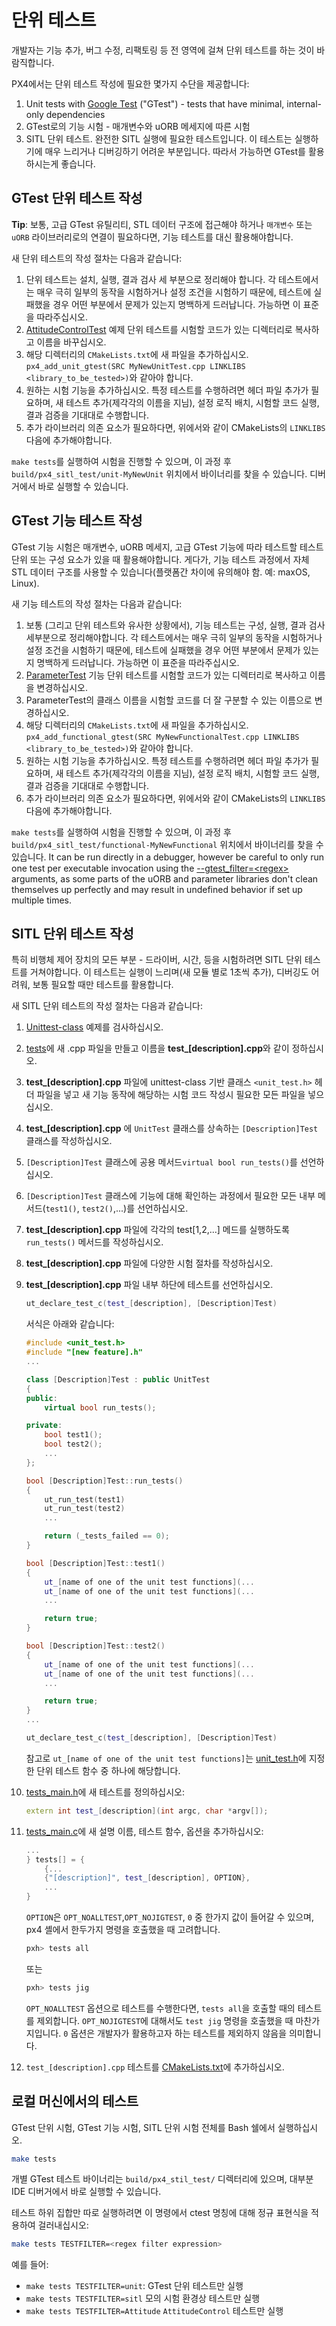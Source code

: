 # 단위 테스트

개발자는 기능 추가, 버그 수정, 리팩토링 등 전 영역에 걸쳐 단위 테스트를 하는 것이 바람직합니다.

PX4에서는 단위 테스트 작성에 필요한 몇가지 수단을 제공합니다:

1. Unit tests with [Google Test](https://github.com/google/googletest/blob/main/docs/primer.md) ("GTest") - tests that have minimal, internal-only dependencies
1. GTest로의 기능 시험 - 매개변수와 uORB 메세지에 따른 시험
1. SITL 단위 테스트. 완전한 SITL 실행에 필요한 테스트입니다. 이 테스트는 실행하기에 매우 느리거나 디버깅하기 어려운 부분입니다. 따라서 가능하면 GTest를 활용하시는게 좋습니다.

## GTest 단위 테스트 작성

**Tip**: 보통, 고급 GTest 유틸리티, STL 데이터 구조에 접근해야 하거나 `매개변수` 또는 `uORB` 라이브러리로의 연결이 필요하다면, 기능 테스트를 대신 활용해야합니다.

새 단위 테스트의 작성 절차는 다음과 같습니다:

1. 단위 테스트는 설치, 실행, 결과 검사 세 부분으로 정리해야 합니다. 각 테스트에서는 매우 극히 일부의 동작을 시험하거나 설정 조건을 시험하기 때문에, 테스트에 실패했을 경우 어떤 부분에서 문제가 있는지 명백하게 드러납니다. 가능하면 이 표준을 따라주십시오.
1. [AttitudeControlTest](https://github.com/PX4/PX4-Autopilot/blob/master/src/modules/mc_att_control/AttitudeControl/AttitudeControlTest.cpp) 예제 단위 테스트를 시험할 코드가 있는 디렉터리로 복사하고 이름을 바꾸십시오.
1. 해당 디렉터리의 `CMakeLists.txt`에 새 파일을 추가하십시오. `px4_add_unit_gtest(SRC MyNewUnitTest.cpp LINKLIBS <library_to_be_tested>)`와 같아야 합니다.
1. 원하는 시험 기능을 추가하십시오. 특정 테스트를 수행하려면 헤더 파일 추가가 필요하며, 새 테스트 추가(제각각의 이름을 지님), 설정 로직 배치, 시험할 코드 실행, 결과 검증을 기대대로 수행합니다.
1. 추가 라이브러리 의존 요소가 필요하다면, 위에서와 같이 CMakeLists의 `LINKLIBS` 다음에 추가해야합니다.

`make tests`를 실행하여 시험을 진행할 수 있으며, 이 과정 후 `build/px4_sitl_test/unit-MyNewUnit` 위치에서 바이너리를 찾을 수 있습니다. 디버거에서 바로 실행할 수 있습니다.

## GTest 기능 테스트 작성

GTest 기능 시험은 매개변수, uORB 메세지, 고급 GTest 기능에 따라 테스트할 테스트 단위 또는 구성 요소가 있을 때 활용해야합니다. 게다가, 기능 테스트 과정에서 자체 STL 데이터 구조를 사용할 수 있습니다(플랫폼간 차이에 유의해야 함. 예: maxOS, Linux).

새 기능 테스트의 작성 절차는 다음과 같습니다:

1. 보통 (그리고 단위 테스트와 유사한  상황에서), 기능 테스트는 구성, 실행, 결과 검사 세부분으로 정리해야합니다. 각 테스트에서는 매우 극히 일부의 동작을 시험하거나 설정 조건을 시험하기 때문에, 테스트에 실패했을 경우 어떤 부분에서 문제가 있는지 명백하게 드러납니다. 가능하면 이 표준을 따라주십시오.
1. [ParameterTest](https://github.com/PX4/PX4-Autopilot/blob/master/src/lib/parameters/ParameterTest.cpp) 기능 단위 테스트를 시험할 코드가 있는 디렉터리로 복사하고 이름을 변경하십시오.
1. ParameterTest의 클래스 이름을 시험할 코드를 더 잘 구분할 수 있는 이름으로 변경하십시오.
1. 해당 디렉터리의 `CMakeLists.txt`에 새 파일을 추가하십시오. `px4_add_functional_gtest(SRC MyNewFunctionalTest.cpp LINKLIBS <library_to_be_tested>)`와 같아야 합니다.
1. 원하는 시험 기능을 추가하십시오. 특정 테스트를 수행하려면 헤더 파일 추가가 필요하며, 새 테스트 추가(제각각의 이름을 지님), 설정 로직 배치, 시험할 코드 실행, 결과 검증을 기대대로 수행합니다.
1. 추가 라이브러리 의존 요소가 필요하다면, 위에서와 같이 CMakeLists의 `LINKLIBS` 다음에 추가해야합니다.

`make tests`를 실행하여 시험을 진행할 수 있으며, 이 과정 후 `build/px4_sitl_test/functional-MyNewFunctional` 위치에서 바이너리를 찾을 수 있습니다. It can be run directly in a debugger, however be careful to only run one test per executable invocation using the [--gtest_filter=\<regex\>](https://github.com/google/googletest/blob/main/docs/advanced.md#running-a-subset-of-the-tests) arguments, as some parts of the uORB and parameter libraries don't clean themselves up perfectly and may result in undefined behavior if set up multiple times.

## SITL 단위 테스트 작성

특히 비행체 제어 장치의 모든 부분 - 드라이버, 시간, 등을 시험하려면 SITL 단위 테스트를 거쳐야합니다. 이 테스트는 실행이 느리며(새 모듈 별로 1초씩 추가), 디버깅도 어려워, 보통 필요할 때만 테스트를 활용합니다.

새 SITL 단위 테스트의 작성 절차는 다음과 같습니다:

1. [Unittest-class](https://github.com/PX4/PX4-Autopilot/blob/master/src/include/unit_test.h) 예제를 검사하십시오.
1. [tests](https://github.com/PX4/PX4-Autopilot/tree/master/src/systemcmds/tests)에 새 .cpp 파일을 만들고 이름을 **test_[description].cpp**와 같이 정하십시오.
1. **test_[description].cpp** 파일에 unittest-class 기반 클래스 `<unit_test.h>` 헤더 파일을 넣고 새 기능 동작에 해당하는 시험 코드 작성시 필요한 모든 파일을 넣으십시오.
1. **test_[description].cpp** 에 `UnitTest` 클래스를 상속하는 `[Description]Test`  클래스를 작성하십시오.
1. `[Description]Test` 클래스에 공용 메서드`virtual bool run_tests()`를 선언하십시오.
1. `[Description]Test` 클래스에 기능에 대해 확인하는 과정에서 필요한 모든 내부 메서드(`test1()`, `test2()`,...)를 선언하십시오.
1. **test_[description].cpp** 파일에 각각의 test[1,2,...] 메드를 실행하도록 `run_tests()` 메서드를 작성하십시오.
1. **test_[description].cpp** 파일에 다양한 시험 절차를 작성하십시오.
1. **test_[description].cpp** 파일 내부 하단에 테스트를 선언하십시오.

   ```cpp
   ut_declare_test_c(test_[description], [Description]Test)
   ```

   서식은 아래와 같습니다:

   ```cpp
   #include <unit_test.h>
   #include "[new feature].h"
   ...

   class [Description]Test : public UnitTest
   {
   public:
       virtual bool run_tests();

   private:
       bool test1();
       bool test2();
       ...
   };

   bool [Description]Test::run_tests()
   {
       ut_run_test(test1)
       ut_run_test(test2)
       ...

       return (_tests_failed == 0);
   }

   bool [Description]Test::test1()
   {
       ut_[name of one of the unit test functions](...
       ut_[name of one of the unit test functions](...
       ...

       return true;
   }

   bool [Description]Test::test2()
   {
       ut_[name of one of the unit test functions](...
       ut_[name of one of the unit test functions](...
       ...

       return true;
   }
   ...

   ut_declare_test_c(test_[description], [Description]Test)
   ```

   참고로 `ut_[name of one of the unit test functions]`는 [unit_test.h](https://github.com/PX4/PX4-Autopilot/blob/master/src/include/unit_test.h)에 지정한 단위 테스트 함수 중 하나에 해당합니다.

1. [tests_main.h](https://github.com/PX4/PX4-Autopilot/blob/master/src/systemcmds/tests/tests_main.h)에 새 테스트를 정의하십시오:

   ```cpp
   extern int test_[description](int argc, char *argv[]);
   ```

1. [tests_main.c](https://github.com/PX4/PX4-Autopilot/blob/master/src/systemcmds/tests/tests_main.c)에 새 설명 이름, 테스트 함수, 옵션을 추가하십시오:

   ```cpp
   ...
   } tests[] = {
       {...
       {"[description]", test_[description], OPTION},
       ...
   }
   ```

   `OPTION`은 `OPT_NOALLTEST`,`OPT_NOJIGTEST`, `0` 중 한가지 값이 들어갈 수 있으며, px4 셸에서 한두가지 명령을 호출했을 때 고려합니다.

   ```bash
   pxh> tests all
   ```

   또는

   ```bash
   pxh> tests jig
   ```

   `OPT_NOALLTEST` 옵션으로 테스트를 수행한다면, `tests all`을 호출할 때의 테스트를 제외합니다. `OPT_NOJIGTEST`에 대해서도 `test jig` 명령을 호출했을 때 마찬가지입니다. `0` 옵션은 개발자가 활용하고자 하는 테스트를 제외하지 않음을 의미합니다.

1. `test_[description].cpp` 테스트를 [CMakeLists.txt](https://github.com/PX4/PX4-Autopilot/blob/master/src/systemcmds/tests/CMakeLists.txt)에 추가하십시오.

## 로컬 머신에서의 테스트

GTest 단위 시험, GTest 기능 시험, SITL 단위 시험 전체를 Bash 쉘에서 실행하십시오.

```bash
make tests
```

개별 GTest 테스트 바이너리는 `build/px4_stil_test/` 디렉터리에 있으며, 대부분 IDE 디버거에서 바로 실행할 수 있습니다.

테스트 하위 집합만 따로 실행하려면 이 명령에서 ctest 명칭에 대해 정규 표현식을 적용하여 걸러내십시오:

```bash
make tests TESTFILTER=<regex filter expression>
```

예를 들어:

- `make tests TESTFILTER=unit`: GTest 단위 테스트만 실행
- `make tests TESTFILTER=sitl` 모의 시험 환경상 테스트만 실행
- `make tests TESTFILTER=Attitude` `AttitudeControl` 테스트만 실행
